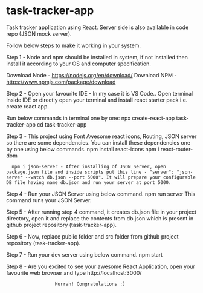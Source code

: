# task-tracker-app
Task tracker application using React. Server side is also available in code repo (JSON mock server).

Follow below steps to make it working in your system.

Step 1 - Node and npm should be installed in system, if not installed then install it according to your OS and computer specification.

Download Node - https://nodejs.org/en/download/
Download NPM  - https://www.npmjs.com/package/download

Step 2 - Open your favourite IDE - In my case it is VS Code.. Open terminal inside IDE or directly open your terminal and install react starter pack i.e. create react app.

Run below commands in terminal one by one:
      npx create-react-app task-tracker-app
      cd task-tracker-app
   
Step 3 - This project using Font Awesome react icons, Routing, JSON server so there are some dependencies. You can install these dependencies one by one using below commands.
      npm install react-icons
      npm i react-router-dom
    
      npm i json-server - After installing of JSON Server, open package.json file and inside scripts put this line - "server": "json-server --watch db.json --port 5000". It will prepare your configurable DB file having name db.json and run your server at port 5000.

Step 4 - Run your JSON Server using below command.
      npm run server
    This command runs your JSON Server.
    
Step 5 - After running step 4 command, it creates db.json file in your project directory, open it and replace the contents from db.json which is present in github project repository (task-tracker-app).

Step 6 - Now, replace public folder and src folder from github project repository (task-tracker-app).

Step 7 - Run your dev server using below command.
      npm start
      
Step 8 - Are you excited to see your awesome React Application, open your favourite web browser and type http://localhost:3000/

                      Hurrah! Congratulations :)
